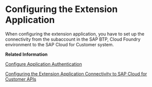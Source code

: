 <!-- loioaca704037942472f8e69a75e0a5f00a5 -->

# Configuring the Extension Application

When configuring the extension application, you have to set up the connectivity from the subaccount in the SAP BTP, Cloud Foundry environment to the SAP Cloud for Customer system.

**Related Information**  


[Configure Application Authentication](configure-application-authentication-488c775.md "")

[Configuring the Extension Application Connectivity to SAP Cloud for Customer APIs](configuring-the-extension-application-connectivity-to-sap-cloud-for-customer-apis-5e773f8.md "")

